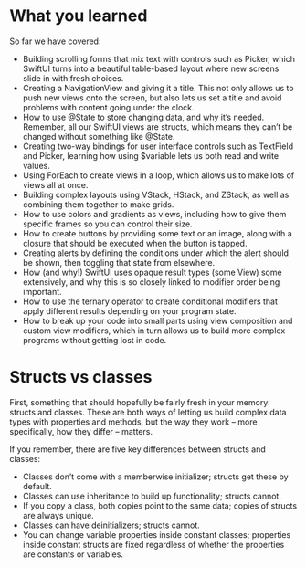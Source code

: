 # What you learned

So far we have covered:

- Building scrolling forms that mix text with controls such as Picker, which SwiftUI turns into a beautiful table-based layout where new screens slide in with fresh choices.
- Creating a NavigationView and giving it a title. This not only allows us to push new views onto the screen, but also lets us set a title and avoid problems with content going under the clock.
- How to use @State to store changing data, and why it’s needed. Remember, all our SwiftUI views are structs, which means they can’t be changed without something like @State.
- Creating two-way bindings for user interface controls such as TextField and Picker, learning how using \$variable lets us both read and write values.
- Using ForEach to create views in a loop, which allows us to make lots of views all at once.
- Building complex layouts using VStack, HStack, and ZStack, as well as combining them together to make grids.
- How to use colors and gradients as views, including how to give them specific frames so you can control their size.
- How to create buttons by providing some text or an image, along with a closure that should be executed when the button is tapped.
- Creating alerts by defining the conditions under which the alert should be shown, then toggling that state from elsewhere.
- How (and why!) SwiftUI uses opaque result types (some View) some extensively, and why this is so closely linked to modifier order being important.
- How to use the ternary operator to create conditional modifiers that apply different results depending on your program state.
- How to break up your code into small parts using view composition and custom view modifiers, which in turn allows us to build more complex programs without getting lost in code.

# Structs vs classes

First, something that should hopefully be fairly fresh in your memory: structs and classes. These are both ways of letting us build complex data types with properties and methods, but the way they work – more specifically, how they differ – matters.

If you remember, there are five key differences between structs and classes:

- Classes don’t come with a memberwise initializer; structs get these by default.
- Classes can use inheritance to build up functionality; structs cannot.
- If you copy a class, both copies point to the same data; copies of structs are always unique.
- Classes can have deinitializers; structs cannot.
- You can change variable properties inside constant classes; properties inside constant structs are fixed regardless of whether the properties are constants or variables.
